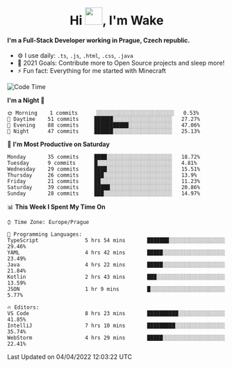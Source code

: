 <h1 align="center">Hi <img src="https://raw.githubusercontent.com/MrWakeCZ/MrWakeCZ/master/Hi.gif" width="40px" />, I'm Wake</h1>

#### I'm a Full-Stack Developer working in Prague, Czech republic.
- ⚙️ I use daily: `.ts`, `.js`, `.html`, `.css`, `.java`
- 🥅 2021 Goals: Contribute more to Open Source projects and sleep more!
- ⚡ Fun fact: Everything for me started with Minecraft

<!--START_SECTION:waka-->
![Code Time](http://img.shields.io/badge/Code%20Time-2%2C270%20hrs%207%20mins-blue)

**I'm a Night 🦉** 

```text
🌞 Morning    1 commits      ░░░░░░░░░░░░░░░░░░░░░░░░░   0.53% 
🌆 Daytime    51 commits     ██████░░░░░░░░░░░░░░░░░░░   27.27% 
🌃 Evening    88 commits     ███████████░░░░░░░░░░░░░░   47.06% 
🌙 Night      47 commits     ██████░░░░░░░░░░░░░░░░░░░   25.13%

```
📅 **I'm Most Productive on Saturday** 

```text
Monday       35 commits     ████░░░░░░░░░░░░░░░░░░░░░   18.72% 
Tuesday      9 commits      █░░░░░░░░░░░░░░░░░░░░░░░░   4.81% 
Wednesday    29 commits     ████░░░░░░░░░░░░░░░░░░░░░   15.51% 
Thursday     26 commits     ███░░░░░░░░░░░░░░░░░░░░░░   13.9% 
Friday       21 commits     ██░░░░░░░░░░░░░░░░░░░░░░░   11.23% 
Saturday     39 commits     █████░░░░░░░░░░░░░░░░░░░░   20.86% 
Sunday       28 commits     ███░░░░░░░░░░░░░░░░░░░░░░   14.97%

```


📊 **This Week I Spent My Time On** 

```text
⌚︎ Time Zone: Europe/Prague

💬 Programming Languages: 
TypeScript               5 hrs 54 mins       ███████░░░░░░░░░░░░░░░░░░   29.46% 
YAML                     4 hrs 42 mins       █████░░░░░░░░░░░░░░░░░░░░   23.49% 
Java                     4 hrs 22 mins       █████░░░░░░░░░░░░░░░░░░░░   21.84% 
Kotlin                   2 hrs 43 mins       ███░░░░░░░░░░░░░░░░░░░░░░   13.59% 
JSON                     1 hr 9 mins         █░░░░░░░░░░░░░░░░░░░░░░░░   5.77%

🔥 Editors: 
VS Code                  8 hrs 23 mins       ██████████░░░░░░░░░░░░░░░   41.85% 
IntelliJ                 7 hrs 10 mins       █████████░░░░░░░░░░░░░░░░   35.74% 
WebStorm                 4 hrs 29 mins       █████░░░░░░░░░░░░░░░░░░░░   22.41%

```


 Last Updated on 04/04/2022 12:03:22 UTC
<!--END_SECTION:waka-->
